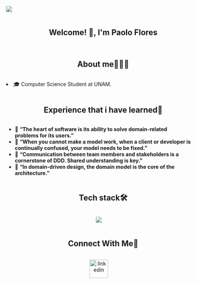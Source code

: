 <img src="https://user-images.githubusercontent.com/73097560/115834477-dbab4500-a447-11eb-908a-139a6edaec5c.gif">
<div id="user-content-toc">
  <ul align="center">
    <summary><h2 style="display: inline-block">Welcome! 👋, I'm Paolo Flores </h2></summary>
  </ul>
</div>


<div id="user-content-toc">
  <ul align="center">
    <summary><h2 style="display: inline-block">About me👨🏻‍💻</h2></summary>
  </ul>
</div>

<li>
  🎓 Computer Science Student at UNAM.
</li>


<div id="user-content-toc">
  <ul align="center">
    <summary><h2 style="display: inline-block">Experience that i have learned👨</h2></summary>
  </ul>
</div>

<ul>
  <li>📖 <strong>“The heart of software is its ability to solve domain-related problems for its users.”</strong></li>
  <li>📖 <strong>“When you cannot make a model work, when a client or developer is continually confused, your model needs to be fixed.”</strong></li>
  <li>📖 <strong>“Communication between team members and stakeholders is a cornerstone of DDD. Shared understanding is key.”</strong></li>
  <li>📖 <strong>“In domain-driven design, the domain model is the core of the architecture.”</strong></li>
</ul>


<div id="user-content-toc">
  <ul align="center">
    <summary><h2 style="display: inline-block">Tech stack🛠</h2></summary>
  </ul>
</div>

<p align="center">
  <a href="https://skillicons.dev">
    <img src="https://skillicons.dev/icons?i=java,spring,mongo,postgresql,git,kubernetes,docker,postman,aws,azure,nginx&perline=14" />
  </a>
</p>


<p align="center">
  <div id="user-content-toc">
  <ul align="center">
    <summary><h2 style="display: inline-block">Connect With Me🤝</h2></summary>
  </ul>
</div>
</p>


<p align="center">
<a href="https://www.linkedin.com/in/paolo-fernando-flores-rivera-a2b7b4223/" target="blank"><img align="center" src="https://user-images.githubusercontent.com/88904952/234979284-68c11d7f-1acc-4f0c-ac78-044e1037d7b0.png" alt="linkedin" height="50" width="50" /></a>
</p>
